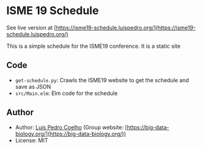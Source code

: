# ISME 19  Schedule

See live version at [https://isme19-schedule.luispedro.org/](https://isme19-schedule.luispedro.org/)

This is a simple schedule for the ISME19 conference. It is a static site

## Code

- `get-schedule.py`: Crawls the ISME19 website to get the schedule and save as JSON
- `src/Main.elm`: Elm code for the schedule


## Author

- Author: [Luis Pedro Coelho](https://luispedro.org) (Group website: [https://big-data-biology.org/](https://big-data-biology.org/))
- License: MIT
